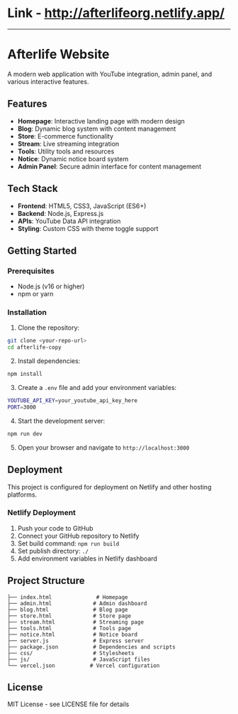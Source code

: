 # Link - http://afterlifeorg.netlify.app/
---
# Afterlife Website

A modern web application with YouTube integration, admin panel, and various interactive features.

## Features

- **Homepage**: Interactive landing page with modern design
- **Blog**: Dynamic blog system with content management
- **Store**: E-commerce functionality
- **Stream**: Live streaming integration
- **Tools**: Utility tools and resources
- **Notice**: Dynamic notice board system
- **Admin Panel**: Secure admin interface for content management

## Tech Stack

- **Frontend**: HTML5, CSS3, JavaScript (ES6+)
- **Backend**: Node.js, Express.js
- **APIs**: YouTube Data API integration
- **Styling**: Custom CSS with theme toggle support

## Getting Started

### Prerequisites

- Node.js (v16 or higher)
- npm or yarn

### Installation

1. Clone the repository:
```bash
git clone <your-repo-url>
cd afterlife-copy
```

2. Install dependencies:
```bash
npm install
```

3. Create a `.env` file and add your environment variables:
```bash
YOUTUBE_API_KEY=your_youtube_api_key_here
PORT=3000
```

4. Start the development server:
```bash
npm run dev
```

5. Open your browser and navigate to `http://localhost:3000`

## Deployment

This project is configured for deployment on Netlify and other hosting platforms.

### Netlify Deployment

1. Push your code to GitHub
2. Connect your GitHub repository to Netlify
3. Set build command: `npm run build`
4. Set publish directory: `./`
5. Add environment variables in Netlify dashboard

## Project Structure

```
├── index.html              # Homepage
├── admin.html             # Admin dashboard
├── blog.html              # Blog page
├── store.html             # Store page
├── stream.html            # Streaming page
├── tools.html             # Tools page
├── notice.html            # Notice board
├── server.js              # Express server
├── package.json           # Dependencies and scripts
├── css/                   # Stylesheets
├── js/                    # JavaScript files
└── vercel.json           # Vercel configuration
```

## License

MIT License - see LICENSE file for details
